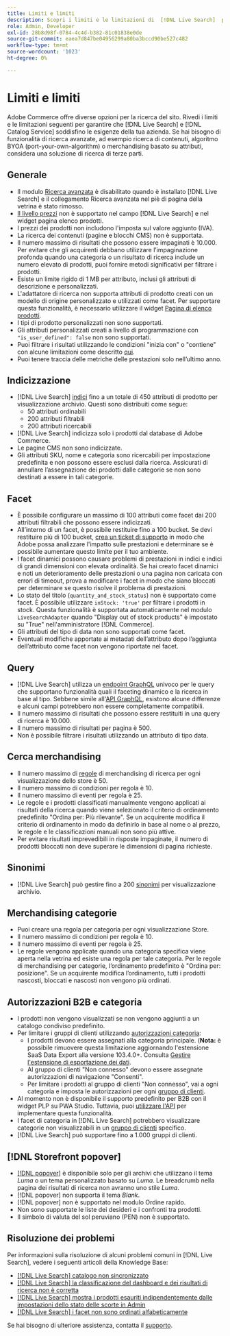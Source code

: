 ```yaml
---
title: Limiti e limiti
description: Scopri i limiti e le limitazioni di  [!DNL Live Search]  per garantire che soddisfi le esigenze della tua azienda.
role: Admin, Developer
exl-id: 28b8d98f-0784-4c4d-b382-81c01838e0de
source-git-commit: eaea7d847be04956299a80ba3bccd90be527c482
workflow-type: tm+mt
source-wordcount: '1023'
ht-degree: 0%

---
```


# Limiti e limiti

Adobe Commerce offre diverse opzioni per la ricerca del sito. Rivedi i limiti e le limitazioni seguenti per garantire che [!DNL Live Search] e [!DNL Catalog Service] soddisfino le esigenze della tua azienda. Se hai bisogno di funzionalità di ricerca avanzate, ad esempio ricerca di contenuti, algoritmo BYOA (port-your-own-algorithm) o merchandising basato su attributi, considera una soluzione di ricerca di terze parti.

## Generale

- Il modulo [Ricerca avanzata](https://experienceleague.adobe.com/en/docs/commerce-admin/catalog/catalog/search/search) è disabilitato quando è installato [!DNL Live Search] e il collegamento Ricerca avanzata nel piè di pagina della vetrina è stato rimosso.
- [Il livello prezzi](https://experienceleague.adobe.com/en/docs/commerce-admin/catalog/products/pricing/product-price-tier) non è supportato nel campo [!DNL Live Search] e nel widget pagina elenco prodotti.
- I prezzi dei prodotti non includono l&#39;imposta sul valore aggiunto (IVA).
- La ricerca dei contenuti (pagine e blocchi CMS) non è supportata.
- Il numero massimo di risultati che possono essere impaginati è 10.000. Per evitare che gli acquirenti debbano utilizzare l’impaginazione profonda quando una categoria o un risultato di ricerca include un numero elevato di prodotti, puoi fornire metodi significativi per filtrare i prodotti.
- Esiste un limite rigido di 1 MB per attributo, inclusi gli attributi di descrizione e personalizzati.
- L&#39;adattatore di ricerca non supporta attributi di prodotto creati con un modello di origine personalizzato e utilizzati come facet. Per supportare questa funzionalità, è necessario utilizzare il widget [Pagina di elenco prodotti](plp-styling.md).
- I tipi di prodotto personalizzati non sono supportati.
- Gli attributi personalizzati creati a livello di programmazione con `"is_user_defined": false` non sono supportati.
- Puoi filtrare i risultati utilizzando le condizioni &quot;inizia con&quot; o &quot;contiene&quot; con alcune limitazioni come descritto [qui](https://developer.adobe.com/commerce/services/graphql/live-search/product-search/#limitations).
- Puoi tenere traccia delle metriche delle prestazioni solo nell’ultimo anno.

## Indicizzazione

- [!DNL Live Search] [indici](indexing.md) fino a un totale di 450 attributi di prodotto per visualizzazione archivio. Questi sono distribuiti come segue:
   - 50 attributi ordinabili
   - 200 attributi filtrabili
   - 200 attributi ricercabili
- [!DNL Live Search] indicizza solo i prodotti dal database di Adobe Commerce.
- Le pagine CMS non sono indicizzate.
- Gli attributi SKU, nome e categoria sono ricercabili per impostazione predefinita e non possono essere esclusi dalla ricerca. Assicurati di annullare l’assegnazione dei prodotti dalle categorie se non sono destinati a essere in tali categorie.

## Facet

- È possibile configurare un massimo di 100 attributi come facet dai 200 attributi filtrabili che possono essere indicizzati.
- All’interno di un facet, è possibile restituire fino a 100 bucket. Se devi restituire più di 100 bucket, [crea un ticket di supporto](https://experienceleague.adobe.com/en/docs/commerce-knowledge-base/kb/help-center-guide/magento-help-center-user-guide) in modo che Adobe possa analizzare l&#39;impatto sulle prestazioni e determinare se è possibile aumentare questo limite per il tuo ambiente.
- I facet dinamici possono causare problemi di prestazioni in indici e indici di grandi dimensioni con elevata ordinalità. Se hai creato facet dinamici e noti un deterioramento delle prestazioni o una pagina non caricata con errori di timeout, prova a modificare i facet in modo che siano bloccati per determinare se questo risolve il problema di prestazioni.
- Lo stato del titolo (`quantity_and_stock_status`) non è supportato come facet. È possibile utilizzare `inStock: 'true'` per filtrare i prodotti in stock. Questa funzionalità è supportata automaticamente nel modulo `LiveSearchAdapter` quando &quot;Display out of stock products&quot; è impostato su &quot;True&quot; nell&#39;amministratore [!DNL Commerce].
- Gli attributi del tipo di data non sono supportati come facet.
- Eventuali modifiche apportate ai metadati dell’attributo dopo l’aggiunta dell’attributo come facet non vengono riportate nel facet.

## Query

- [!DNL Live Search] utilizza un [endpoint GraphQL](https://developer.adobe.com/commerce/services/graphql/live-search/) univoco per le query che supportano funzionalità quali il faceting dinamico e la ricerca in base al tipo. Sebbene simile all&#39;[API GraphQL](https://developer.adobe.com/commerce/webapi/graphql/), esistono alcune differenze e alcuni campi potrebbero non essere completamente compatibili.
- Il numero massimo di risultati che possono essere restituiti in una query di ricerca è 10.000.
- Il numero massimo di risultati per pagina è 500.
- Non è possibile filtrare i risultati utilizzando un attributo di tipo data.

## Cerca merchandising

- Il numero massimo di [regole](rules.md) di merchandising di ricerca per ogni visualizzazione dello store è 50.
- Il numero massimo di condizioni per regola è 10.
- Il numero massimo di eventi per regola è 25.
- Le regole e i prodotti classificati manualmente vengono applicati ai risultati della ricerca quando viene selezionato il criterio di ordinamento predefinito &quot;Ordina per: Più rilevante&quot;. Se un acquirente modifica il criterio di ordinamento in modo da definirlo in base al nome o al prezzo, le regole e le classificazioni manuali non sono più attive.
- Per evitare risultati imprevedibili in risposte impaginate, il numero di prodotti bloccati non deve superare le dimensioni di pagina richieste.

## Sinonimi

- [!DNL Live Search] può gestire fino a 200 [sinonimi](synonyms.md) per visualizzazione archivio.

## Merchandising categorie

- Puoi creare una regola per categoria per ogni visualizzazione Store.
- Il numero massimo di condizioni per regola è 10.
- Il numero massimo di eventi per regola è 25.
- Le regole vengono applicate quando una categoria specifica viene aperta nella vetrina ed esiste una regola per tale categoria. Per le regole di merchandising per categorie, l’ordinamento predefinito è &quot;Ordina per: posizione&quot;. Se un acquirente modifica l’ordinamento, tutti i prodotti nascosti, bloccati e nascosti non vengono più ordinati.

## Autorizzazioni B2B e categoria

- I prodotti non vengono visualizzati se non vengono aggiunti a un catalogo condiviso predefinito.
- Per limitare i gruppi di clienti utilizzando [autorizzazioni categoria](https://experienceleague.adobe.com/en/docs/commerce-admin/catalog/categories/category-permissions):
   - I prodotti devono essere assegnati alla categoria principale. (**Nota:** è possibile rimuovere questa limitazione aggiornando l&#39;estensione SaaS Data Export alla versione 103.4.0+. Consulta [Gestire l&#39;estensione di esportazione dei dati](../data-export/manage-extension.md).
   - Al gruppo di clienti &quot;Non connesso&quot; devono essere assegnate autorizzazioni di navigazione &quot;Consenti&quot;.
   - Per limitare i prodotti al gruppo di clienti &quot;Non connesso&quot;, vai a ogni categoria e imposta le autorizzazioni per ogni [gruppo di clienti](https://experienceleague.adobe.com/en/docs/commerce-admin/b2b/shared-catalogs/catalog-shared-manage).
- Al momento non è disponibile il supporto predefinito per B2B con il widget PLP su PWA Studio. Tuttavia, puoi [utilizzare l&#39;API](install.md#pwa-support) per implementare questa funzionalità.
- I facet di categoria in [!DNL Live Search] potrebbero visualizzare categorie non visualizzabili in un [gruppo di clienti](https://experienceleague.adobe.com/en/docs/commerce-admin/b2b/shared-catalogs/catalog-shared-manage) specifico.
- [!DNL Live Search] può supportare fino a 1.000 gruppi di clienti.

## [!DNL Storefront popover]

- [[!DNL popover]](storefront-popover.md) è disponibile solo per gli archivi che utilizzano il tema *Luma* o un tema personalizzato basato su *Luma*. Le breadcrumb nella pagina dei risultati di ricerca non avranno uno stile *Luma*.
- [!DNL popover] non supporta il tema *Blank*.
- [!DNL popover] non è supportato nel modulo Ordine rapido.
- Non sono supportate le liste dei desideri e i confronti tra prodotti.
- Il simbolo di valuta del sol peruviano (PEN) non è supportato.

## Risoluzione dei problemi

Per informazioni sulla risoluzione di alcuni problemi comuni in [!DNL Live Search], vedere i seguenti articoli della Knowledge Base:

- [[!DNL Live Search] catalogo non sincronizzato](https://experienceleague.adobe.com/en/docs/commerce-knowledge-base/kb/troubleshooting/miscellaneous/live-search-catalog-data-sync)
- [[!DNL Live Search] la classificazione del dashboard e dei risultati di ricerca non è corretta](https://experienceleague.adobe.com/en/docs/commerce-knowledge-base/kb/troubleshooting/miscellaneous/live-search-dashboard-ranking-incorrect)
- [[!DNL Live Search] mostra i prodotti esauriti indipendentemente dalle impostazioni dello stato delle scorte in Admin](https://experienceleague.adobe.com/en/docs/commerce-knowledge-base/kb/troubleshooting/miscellaneous/live-search-displays-out-of-stock-products)
- [[!DNL Live Search] i facet non sono ordinati alfabeticamente](https://experienceleague.adobe.com/en/docs/commerce-knowledge-base/kb/troubleshooting/miscellaneous/live-search-facets-not-sorted)

Se hai bisogno di ulteriore assistenza, contatta il [supporto](https://experienceleague.adobe.com/en/docs/commerce-knowledge-base/kb/help-center-guide/magento-help-center-user-guide).
